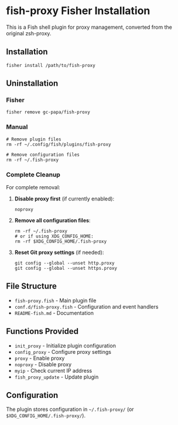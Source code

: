 # fish-proxy Fisher Installation

This is a Fish shell plugin for proxy management, converted from the original zsh-proxy.

## Installation

```fish
fisher install /path/to/fish-proxy
```

## Uninstallation

### Fisher

```fish
fisher remove gc-papa/fish-proxy
```

### Manual

```fish
# Remove plugin files
rm -rf ~/.config/fish/plugins/fish-proxy

# Remove configuration files
rm -rf ~/.fish-proxy
```

### Complete Cleanup

For complete removal:

1. **Disable proxy first** (if currently enabled):
   ```fish
   noproxy
   ```

2. **Remove all configuration files**:
   ```fish
   rm -rf ~/.fish-proxy
   # or if using XDG_CONFIG_HOME:
   rm -rf $XDG_CONFIG_HOME/.fish-proxy
   ```

3. **Reset Git proxy settings** (if needed):
   ```fish
   git config --global --unset http.proxy
   git config --global --unset https.proxy
   ```

## File Structure

- `fish-proxy.fish` - Main plugin file
- `conf.d/fish-proxy.fish` - Configuration and event handlers
- `README-fish.md` - Documentation

## Functions Provided

- `init_proxy` - Initialize plugin configuration
- `config_proxy` - Configure proxy settings
- `proxy` - Enable proxy
- `noproxy` - Disable proxy
- `myip` - Check current IP address
- `fish_proxy_update` - Update plugin

## Configuration

The plugin stores configuration in `~/.fish-proxy/` (or `$XDG_CONFIG_HOME/.fish-proxy/`).

